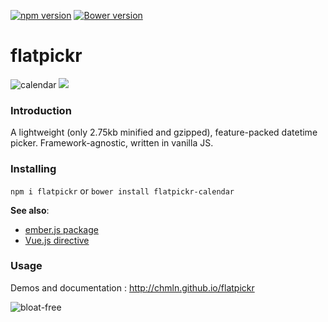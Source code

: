 [![npm version](https://badge.fury.io/js/flatpickr.svg)](https://badge.fury.io/js/flatpickr)
[![Bower version](https://badge.fury.io/bo/flatpickr-calendar.svg)](https://badge.fury.io/bo/flatpickr-calendar)

# flatpickr

![calendar](https://cloud.githubusercontent.com/assets/11352152/12437093/dea42f28-bee8-11e5-8cd9-c9fdb92a04db.png) ![](https://cloud.githubusercontent.com/assets/11352152/12774092/8574034c-ca0f-11e5-9656-14711e806479.png)

### Introduction

A lightweight (only 2.75kb minified and gzipped), feature-packed datetime picker. 
Framework-agnostic, written in vanilla JS.

### Installing

`npm i flatpickr` or `bower install flatpickr-calendar`

**See also**:
* [ember.js package](https://www.npmjs.com/package/ember-cli-flatpickr)
* [Vue.js directive](https://github.com/chmln/flatpickr/blob/gh-pages/src/flatpickr.vue.js)


### Usage
Demos and documentation : http://chmln.github.io/flatpickr

![bloat-free](https://github.com/chmln/flatpickr/blob/gh-pages/assets/size_chart.png?raw=true)
